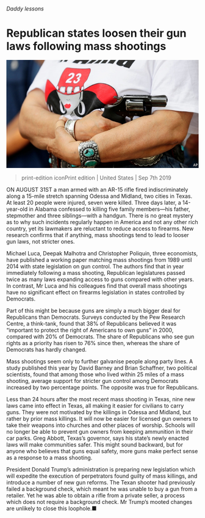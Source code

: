 ###### Daddy lessons

# Republican states loosen their gun laws following mass shootings 

![image](images/20190907_USP004_0.jpg) 

> print-edition iconPrint edition | United States | Sep 7th 2019 

ON AUGUST 31ST a man armed with an AR-15 rifle fired indiscriminately along a 15-mile stretch spanning Odessa and Midland, two cities in Texas. At least 20 people were injured, seven were killed. Three days later, a 14-year-old in Alabama confessed to killing five family members—his father, stepmother and three siblings—with a handgun. There is no great mystery as to why such incidents regularly happen in America and not any other rich country, yet its lawmakers are reluctant to reduce access to firearms. New research confirms that if anything, mass shootings tend to lead to looser gun laws, not stricter ones. 

Michael Luca, Deepak Malhotra and Christopher Poliquin, three economists, have published a working paper matching mass shootings from 1989 until 2014 with state legislation on gun control. The authors find that in year immediately following a mass shooting, Republican legislatures passed twice as many laws expanding access to guns compared with other years. In contrast, Mr Luca and his colleagues find that overall mass shootings have no significant effect on firearms legislation in states controlled by Democrats. 

Part of this might be because guns are simply a much bigger deal for Republicans than Democrats. Surveys conducted by the Pew Research Centre, a think-tank, found that 38% of Republicans believed it was “important to protect the right of Americans to own guns” in 2000, compared with 20% of Democrats. The share of Republicans who see gun rights as a priority has risen to 76% since then, whereas the share of Democrats has hardly changed. 

Mass shootings seem only to further galvanise people along party lines. A study published this year by David Barney and Brian Schaffner, two political scientists, found that among those who lived within 25 miles of a mass shooting, average support for stricter gun control among Democrats increased by two percentage points. The opposite was true for Republicans. 

Less than 24 hours after the most recent mass shooting in Texas, nine new laws came into effect in Texas, all making it easier for civilians to carry guns. They were not motivated by the killings in Odessa and Midland, but rather by prior mass killings. It will now be easier for licensed gun owners to take their weapons into churches and other places of worship. Schools will no longer be able to prevent gun owners from keeping ammunition in their car parks. Greg Abbott, Texas’s governor, says his state’s newly enacted laws will make communities safer. This might sound backward, but for anyone who believes that guns equal safety, more guns make perfect sense as a response to a mass shooting. 

President Donald Trump’s administration is preparing new legislation which will expedite the execution of perpetrators found guilty of mass killings, and introduce a number of new gun reforms. The Texan shooter had previously failed a background check, which meant he was unable to buy a gun from a retailer. Yet he was able to obtain a rifle from a private seller, a process which does not require a background check. Mr Trump’s mooted changes are unlikely to close this loophole.■ 

